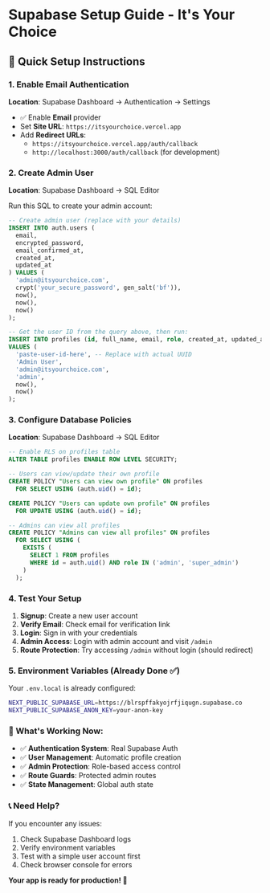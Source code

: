 # Supabase Setup Guide - It's Your Choice

## 🚀 Quick Setup Instructions

### 1. Enable Email Authentication
**Location**: Supabase Dashboard → Authentication → Settings

- ✅ Enable **Email** provider
- Set **Site URL**: `https://itsyourchoice.vercel.app`
- Add **Redirect URLs**:
  - `https://itsyourchoice.vercel.app/auth/callback`
  - `http://localhost:3000/auth/callback` (for development)

### 2. Create Admin User
**Location**: Supabase Dashboard → SQL Editor

Run this SQL to create your admin account:

```sql
-- Create admin user (replace with your details)
INSERT INTO auth.users (
  email,
  encrypted_password,
  email_confirmed_at,
  created_at,
  updated_at
) VALUES (
  'admin@itsyourchoice.com',
  crypt('your_secure_password', gen_salt('bf')),
  now(),
  now(),
  now()
);

-- Get the user ID from the query above, then run:
INSERT INTO profiles (id, full_name, email, role, created_at, updated_at)
VALUES (
  'paste-user-id-here', -- Replace with actual UUID
  'Admin User',
  'admin@itsyourchoice.com',
  'admin',
  now(),
  now()
);
```

### 3. Configure Database Policies
**Location**: Supabase Dashboard → SQL Editor

```sql
-- Enable RLS on profiles table
ALTER TABLE profiles ENABLE ROW LEVEL SECURITY;

-- Users can view/update their own profile
CREATE POLICY "Users can view own profile" ON profiles
  FOR SELECT USING (auth.uid() = id);

CREATE POLICY "Users can update own profile" ON profiles
  FOR UPDATE USING (auth.uid() = id);

-- Admins can view all profiles
CREATE POLICY "Admins can view all profiles" ON profiles
  FOR SELECT USING (
    EXISTS (
      SELECT 1 FROM profiles
      WHERE id = auth.uid() AND role IN ('admin', 'super_admin')
    )
  );
```

### 4. Test Your Setup

1. **Signup**: Create a new user account
2. **Verify Email**: Check email for verification link
3. **Login**: Sign in with your credentials
4. **Admin Access**: Login with admin account and visit `/admin`
5. **Route Protection**: Try accessing `/admin` without login (should redirect)

### 5. Environment Variables (Already Done ✅)

Your `.env.local` is already configured:
```bash
NEXT_PUBLIC_SUPABASE_URL=https://blrspffakyojrfjiqugn.supabase.co
NEXT_PUBLIC_SUPABASE_ANON_KEY=your-anon-key
```

### 🎯 What's Working Now:

- ✅ **Authentication System**: Real Supabase Auth
- ✅ **User Management**: Automatic profile creation
- ✅ **Admin Protection**: Role-based access control
- ✅ **Route Guards**: Protected admin routes
- ✅ **State Management**: Global auth state

### 📞 Need Help?

If you encounter any issues:
1. Check Supabase Dashboard logs
2. Verify environment variables
3. Test with a simple user account first
4. Check browser console for errors

**Your app is ready for production! 🚀**

